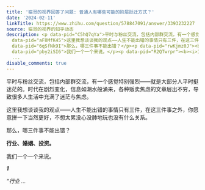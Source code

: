 ```yaml
---
title: '猫哥的视界回答了问题: 普通人有哪些可能的阶层跃迁方式？'
date: '2024-02-11'
linkTitle: https://www.zhihu.com/question/578847091/answer/3393232227
source: 猫哥的视界的知乎动态
description: <p data-pid="C5hQ7qYa">平时与粉丝交流，包括内部群交流，有一个感觉特别强烈——就是大部分人平时挺迷茫的。时代在剧烈变化，信息如潮水般涌来，各种贩卖焦虑的文章层出不穷，导致很多人生活中充满了迷茫与焦虑。</p><p
  data-pid="aF8MfK45">这里我想谈谈我的观点——人生不能出错的事情只有三件，在这三件事之外，你愿意拼一下当然更好，不想太累没心没肺地玩也没有什么关系。</p><p
  data-pid="6qSfNk9I">那么，哪三件事不能出错？</p><p data-pid="rwKjmz0J"><b>行业、婚姻、投资。</b></p><p
  data-pid="pby2iSI6">我们一个一个来说。</p><p data-pid="R2QTwrpr"><b><i>1</i></b></p><p data-pid="VxB1zgNY"><i>“行业
  ...
disable_comments: true
---
```

<p data-pid="C5hQ7qYa">平时与粉丝交流，包括内部群交流，有一个感觉特别强烈——就是大部分人平时挺迷茫的。时代在剧烈变化，信息如潮水般涌来，各种贩卖焦虑的文章层出不穷，导致很多人生活中充满了迷茫与焦虑。</p><p data-pid="aF8MfK45">这里我想谈谈我的观点——人生不能出错的事情只有三件，在这三件事之外，你愿意拼一下当然更好，不想太累没心没肺地玩也没有什么关系。</p><p data-pid="6qSfNk9I">那么，哪三件事不能出错？</p><p data-pid="rwKjmz0J"><b>行业、婚姻、投资。</b></p><p data-pid="pby2iSI6">我们一个一个来说。</p><p data-pid="R2QTwrpr"><b><i>1</i></b></p><p data-pid="VxB1zgNY"><i>“行业 ...
